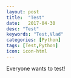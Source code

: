```yaml
---
layout: post
title:  "Test"
date:   2017-04-30
desc: "Test"
keywords: "Test,Vlad"
categories: [Python]
tags: [Test,Python]
icon: icon-html
---
```


Everyone wants to test!
